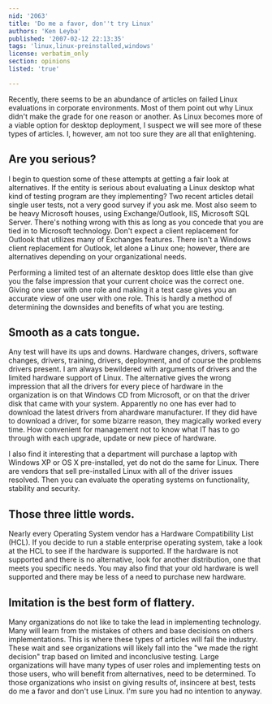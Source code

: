 ```yaml
---
nid: '2063'
title: 'Do me a favor, don''t try Linux'
authors: 'Ken Leyba'
published: '2007-02-12 22:13:35'
tags: 'linux,linux-preinstalled,windows'
license: verbatim_only
section: opinions
listed: 'true'

---
```

Recently, there seems to be an abundance of articles on failed Linux evaluations in corporate environments.  Most of them point out why Linux didn't make the grade for one reason or another.  As Linux becomes more of a viable option for desktop deployment, I suspect we will see more of these types of articles.  I, however, am not too sure they are all that enlightening.


## Are you serious?

I begin to question some of these attempts at getting a fair look at alternatives.  If the entity is serious about evaluating a Linux desktop what kind of testing program are they implementing?  Two recent articles detail single user tests, not a very good survey if you ask me.  Most also seem to be heavy Microsoft houses, using Exchange/Outlook, IIS, Microsoft SQL Server.  There's nothing wrong with this as long as you concede that you are tied in to Microsoft technology.  Don't expect a client replacement for Outlook that utilizes many of Exchanges features.  There isn't a Windows client replacement for Outlook, let alone a Linux one; however, there are alternatives depending on your organizational needs.

Performing a limited test of an alternate desktop does little else than give you the false impression that your current choice was the correct one.  Giving one user with one role and making it a test case gives you an accurate view of one user with one role.  This is hardly a method of determining the downsides and benefits of what you are testing.


## Smooth as a cats tongue.

Any test will have its ups and downs.  Hardware changes, drivers, software changes, drivers, training, drivers, deployment, and of course the problems drivers present.  I am always bewildered with arguments of drivers and the limited hardware support of Linux.  The alternative gives the wrong impression that all the drivers for every piece of hardware in the organization is on that Windows CD from Microsoft, or on that the driver disk that came with your system. Apparently no one has ever had to download the latest drivers from ahardware manufacturer. If they did have to download a driver, for some bizarre reason, they magically worked every time.  How convenient for management not to know what IT has to go through with each upgrade, update or new piece of hardware.

I also find it interesting that a department will purchase a laptop with Windows XP or OS X pre-installed, yet do not do the same for Linux.  There are vendors that sell pre-installed Linux with all of the driver issues resolved.  Then you can evaluate the operating systems on functionality, stability and security.


## Those three little words.

Nearly every Operating System vendor has a Hardware Compatibility List (HCL).  If you decide to run a stable enterprise operating system, take a look at the HCL to see if the hardware is supported.  If the hardware is not supported and there is no alternative, look for another distribution, one that meets you specific needs.  You may also find that your old hardware is well supported and there may be less of a need to purchase new hardware.


## Imitation is the best form of flattery.

Many organizations do not like to take the lead in implementing technology.  Many will learn from the mistakes of others and base decisions on others implementations.  This is where these types of articles will fail the industry.  These wait and see organizations will likely fall into the "we made the right decision" trap based on limited and inconclusive testing.  Large organizations will have many types of user roles and implementing tests on those users, who will benefit from alternatives, need to be determined.  To those organizations who insist on giving results of, insincere at best, tests do me a favor and don't use Linux.  I'm sure you had no intention to anyway.

